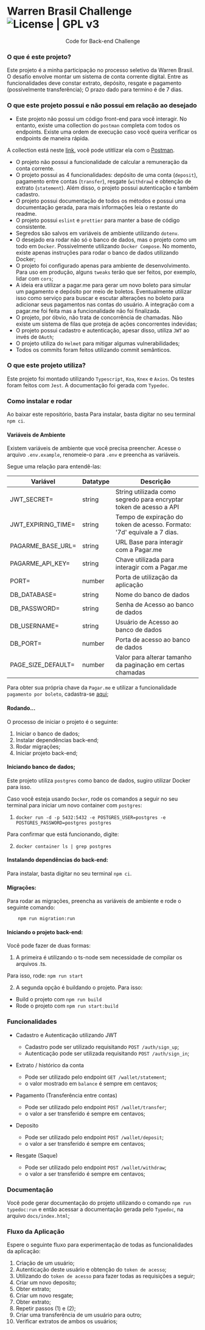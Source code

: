# Warren Brasil Challenge ![License | GPL v3](https://img.shields.io/badge/License-GPLv3-blue.svg)

<div align="center">Code for Back-end Challenge</div>

### O que é este projeto?

Este projeto é a minha participação no processo seletivo da Warren Brasil. O desafio envolve montar um sistema de conta corrente digital.
Entre as funcionalidades deve constar extrato, depósito, resgate e pagamento (possivelmente transferência);
O prazo dado para termino é de 7 dias.

### O que este projeto possui e não possui em relação ao desejado

-   Este projeto não possui um código front-end para você interagir. No entanto, existe uma collection do `postman` completa com todos os endpoints. Existe uma ordem de execução caso você queira verificar os endpoints de maneira rápida.

A collection está neste [link](https://www.getpostman.com/collections/350e277b41af8411dbf7), você pode utitlizar ela com o [Postman](https://www.postman.com/).

-   O projeto não possui a funcionalidade de calcular a remuneração da conta corrente.
-   O projeto possui as 4 funcionalidades: depósito de uma conta (`deposit`), pagamento entre contas (`transfer`), resgate (`withdraw`) e obtenção de extrato (`statement`). Além disso, o projeto possui autenticação e também cadastro.
-   O projeto possui documentação de todos os métodos e possui uma documentação gerada, para mais informações leia o restante do readme.
-   O projeto possui `eslint` e `prettier` para manter a base de código consistente.
-   Segredos são salvos em variáveis de ambiente utilizando `dotenv`.
-   O desejado era rodar não só o banco de dados, mas o projeto como um todo em `Docker`. Possivelmente utilizando `Docker Compose`. No momento, existe apenas instruções para rodar o banco de dados utilizando Docker;
-   O projeto foi configurado apenas para ambiente de desenvolvimento. Para uso em produção, alguns `tweaks` terão que ser feitos, por exemplo, lidar com `cors`;
-   A ideia era utilizar a pagar.me para gerar um novo boleto para simular um pagamento e depósito por meio de boletos. Eventualmente utilizar isso como serviço para buscar e escutar alterações no boleto para adicionar seus pagamentos nas contas do usuário. A integração com a pagar.me foi feita mas a funcionalidade não foi finalizada.
-   O projeto, por óbvio, não trata de concorrência de chamadas. Não existe um sistema de filas que proteja de ações concorrentes indevidas;
-   O projeto possui cadastro e autenticação, apesar disso, utiliza `JWT` ao invés de `OAuth`;
-   O projeto utiliza do `Helmet` para mitigar algumas vulnerabilidades;
-   Todos os commits foram feitos utilizando commit semânticos.

### O que este projeto utiliza?

Este projeto foi montado utilizando `Typescript`, `Koa`, `Knex` e `Axios`. Os testes foram feitos com `Jest`. A documentação foi gerada com `Typedoc`.

### Como instalar e rodar

Ao baixar este repositório, basta Para instalar, basta digitar no seu terminal `npm ci`.

#### Variáveis de Ambiente

Existem variáveis de ambiente que você precisa preencher. Acesse o arquivo `.env.example`, renomeie-o para `.env` e preencha as variáveis.

Segue uma relação para entendê-las:

| Variável           | Datatype | Descrição                                                               |
| ------------------ | -------- | ----------------------------------------------------------------------- |
| JWT_SECRET=        | string   | String utilizada como segredo para encryptar token de acesso a API      |
| JWT_EXPIRING_TIME= | string   | Tempo de expiração do token de acesso. Formato: '7d' equivale a 7 dias. |
| PAGARME_BASE_URL=  | string   | URL Base para interagir com a Pagar.me                                  |
| PAGARME_API_KEY=   | string   | Chave utilizada para interagir com a Pagar.me                           |
| PORT=              | number   | Porta de utilização da aplicação                                        |
| DB_DATABASE=       | string   | Nome do banco de dados                                                  |
| DB_PASSWORD=       | string   | Senha de Acesso ao banco de dados                                       |
| DB_USERNAME=       | string   | Usuário de Acesso ao banco de dados                                     |
| DB_PORT=           | number   | Porta de acesso ao banco de dados                                       |
| PAGE_SIZE_DEFAULT= | number   | Valor para alterar tamanho da paginação em certas chamadas              |

Para obter sua própria chave da `Pagar.me` e utilizar a funcionalidade `pagamento por boleto`, cadastra-se [aqui](https://beta.dashboard.sandbox.pagar.me/#/account/login);

#### Rodando...

O processo de iniciar o projeto é o seguinte:

1. Iniciar o banco de dados;
2. Instalar dependências back-end;
3. Rodar migrações;
4. Iniciar projeto back-end;

#### Iniciando banco de dados;

Este projeto utiliza `postgres` como banco de dados, sugiro utilizar Docker para isso.

Caso você esteja usando `Docker`, rode os comandos a seguir no seu terminal para iniciar um novo container com `postgres`:

1. `docker run -d -p 5432:5432 -e POSTGRES_USER=postgres -e POSTGRES_PASSWORD=postgres postgres`

Para confirmar que está funcionando, digite:

2. `docker container ls | grep postgres`

#### Instalando dependências do back-end:

Para instalar, basta digitar no seu terminal `npm ci`.

#### Migrações:

Para rodar as migrações, preencha as variáveis de ambiente e rode o seguinte comando:

```
    npm run migration:run
```

#### Iniciando o projeto back-end:

Você pode fazer de duas formas:

1. A primeira é utilizando o ts-node sem necessidade de compilar os arquivos .ts.

Para isso, rode: `npm run start`

2. A segunda opção é buildando o projeto. Para isso:

-   Build o projeto com `npm run build`
-   Rode o projeto com `npm run start:build`

### Funcionalidades

-   Cadastro e Autenticação utilizando JWT

    -   Cadastro pode ser utilizado requisitando `POST /auth/sign_up`;
    -   Autenticação pode ser utilizada requisitando `POST /auth/sign_in`;

-   Extrato / histórico da conta

    -   Pode ser utilizado pelo endpoint `GET /wallet/statement`;
    -   o valor mostrado em `balance` é sempre em centavos;

-   Pagamento (Transferência entre contas)

    -   Pode ser utilizado pelo endpoint `POST /wallet/transfer`;
    -   o valor a ser transferido é sempre em centavos;

-   Deposito

    -   Pode ser utilizado pelo endpoint `POST /wallet/deposit`;
    -   o valor a ser transferido é sempre em centavos;

-   Resgate (Saque)
    -   Pode ser utilizado pelo endpoint `POST /wallet/withdraw`;
    -   o valor a ser transferido é sempre em centavos;

### Documentação

Você pode gerar documentação do projeto utilizando o comando `npm run typedoc:run` e então acessar a documentação gerada pelo `Typedoc`, na arquivo `docs/index.html`;

### Fluxo da Aplicação

Espere o seguinte fluxo para experimentação de todas as funcionalidades da aplicação:

1. Criação de um usuário;
2. Autenticação deste usuário e obtenção do `token de acesso`;
3. Utilizando do `token de acesso` para fazer todas as requisições a seguir;
4. Criar um novo deposito;
5. Obter extrato;
6. Criar um novo resgate;
7. Obter extrato;
8. Repetir passos (1) e (2);
9. Criar uma transferência de um usuário para outro;
10. Verificar extratos de ambos os usuários;
